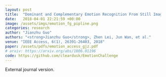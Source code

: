 ```yaml
---
layout: post
title:  "Dominant and Complementary Emotion Recognition From Still Images of Faces"
date:   2018-04-01 22:21:59 +00:00
image: /assets/imgs/emotion_fg_pipline.png
categories: research
author: "Jianzhu Guo"
authors: "<strong>Jianzhu Guo</strong>, Zhen Lei, Jun Wan, et al."
venue: "IEEE Access, 6(1), 26391-26403, 2018"
paper: /assets/pdfs/emotion_access_gjz.pdf
# arxiv: https://arxiv.org/abs/1806.01196
code: https://github.com/cleardusk/EmotionChallenge
---
```

External journal version.
<!-- Micro emotion recognition is a very challenging problem because of the subtle appearance variants among different facial expression classes. To deal with the mentioned problem, we proposed a multi-modality convolutional neural networks (CNNs) based on visual and geometrical information in this paper. In the final testing phase of Micro Emotion Challenge, our method has got the first place with the misclassiﬁcation of 80.212137. -->
